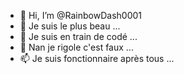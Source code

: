 - 👋 Hi, I’m @RainbowDash0001
- 👀 Je suis le plus beau ...
- 🌱 Je suis en train de codé ...
- 💞️ Nan je rigole c'est faux ...
- 📫 Je suis fonctionnaire après tous ...

<!---
RainbowDash0001/RainbowDash0001 is a ✨ special ✨ repository because its `README.md` (this file) appears on your GitHub profile.
You can click the Preview link to take a look at your changes.
--->
